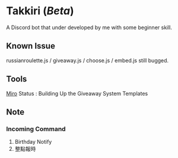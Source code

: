 # Takkiri (*Beta*)
A Discord bot that under developed by me with some beginner skill.

## Known Issue 
russianroulette.js / giveaway.js / choose.js / embed.js still bugged.

## Tools
[Miro](https://miro.com/app/board/uXjVNnGkpj4=/)
Status : Building Up the Giveaway System Templates

## Note


### Incoming Command
1. Birthday Notify
2. 整點報時